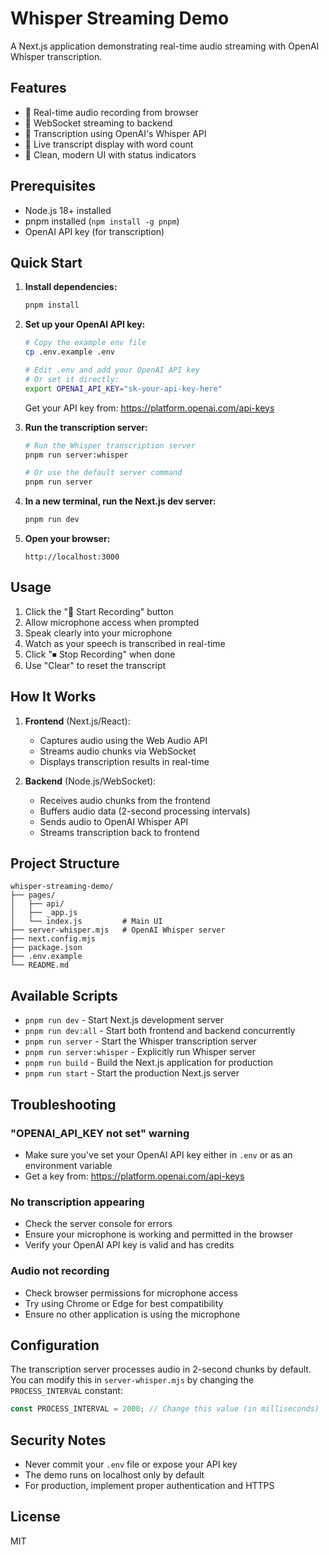 # Whisper Streaming Demo

A Next.js application demonstrating real-time audio streaming with OpenAI Whisper transcription.

## Features

- 🎤 Real-time audio recording from browser
- 🔄 WebSocket streaming to backend
- 📝 Transcription using OpenAI's Whisper API
- 💬 Live transcript display with word count
- 🎯 Clean, modern UI with status indicators

## Prerequisites

- Node.js 18+ installed
- pnpm installed (`npm install -g pnpm`)
- OpenAI API key (for transcription)

## Quick Start

1. **Install dependencies:**
   ```bash
   pnpm install
   ```

2. **Set up your OpenAI API key:**
   ```bash
   # Copy the example env file
   cp .env.example .env
   
   # Edit .env and add your OpenAI API key
   # Or set it directly:
   export OPENAI_API_KEY="sk-your-api-key-here"
   ```

   Get your API key from: https://platform.openai.com/api-keys

3. **Run the transcription server:**
   ```bash
   # Run the Whisper transcription server
   pnpm run server:whisper
   
   # Or use the default server command
   pnpm run server
   ```

4. **In a new terminal, run the Next.js dev server:**
   ```bash
   pnpm run dev
   ```

5. **Open your browser:**
   ```
   http://localhost:3000
   ```

## Usage

1. Click the "🎤 Start Recording" button
2. Allow microphone access when prompted
3. Speak clearly into your microphone
4. Watch as your speech is transcribed in real-time
5. Click "⏹ Stop Recording" when done
6. Use "Clear" to reset the transcript

## How It Works

1. **Frontend** (Next.js/React):
   - Captures audio using the Web Audio API
   - Streams audio chunks via WebSocket
   - Displays transcription results in real-time

2. **Backend** (Node.js/WebSocket):
   - Receives audio chunks from the frontend
   - Buffers audio data (2-second processing intervals)
   - Sends audio to OpenAI Whisper API
   - Streams transcription back to frontend

## Project Structure

```
whisper-streaming-demo/
├── pages/
│   ├── api/
│   ├── _app.js
│   └── index.js         # Main UI
├── server-whisper.mjs   # OpenAI Whisper server
├── next.config.mjs
├── package.json
├── .env.example
└── README.md
```

## Available Scripts

- `pnpm run dev` - Start Next.js development server
- `pnpm run dev:all` - Start both frontend and backend concurrently
- `pnpm run server` - Start the Whisper transcription server
- `pnpm run server:whisper` - Explicitly run Whisper server
- `pnpm run build` - Build the Next.js application for production
- `pnpm run start` - Start the production Next.js server

## Troubleshooting

### "OPENAI_API_KEY not set" warning
- Make sure you've set your OpenAI API key either in `.env` or as an environment variable
- Get a key from: https://platform.openai.com/api-keys

### No transcription appearing
- Check the server console for errors
- Ensure your microphone is working and permitted in the browser
- Verify your OpenAI API key is valid and has credits

### Audio not recording
- Check browser permissions for microphone access
- Try using Chrome or Edge for best compatibility
- Ensure no other application is using the microphone

## Configuration

The transcription server processes audio in 2-second chunks by default. You can modify this in `server-whisper.mjs` by changing the `PROCESS_INTERVAL` constant:

```javascript
const PROCESS_INTERVAL = 2000; // Change this value (in milliseconds)
```

## Security Notes

- Never commit your `.env` file or expose your API key
- The demo runs on localhost only by default
- For production, implement proper authentication and HTTPS

## License

MIT
